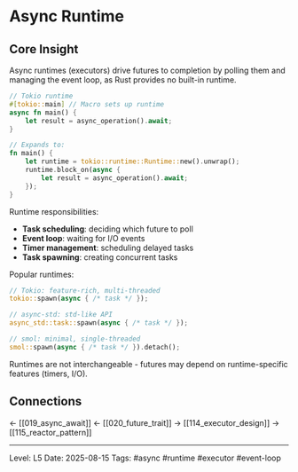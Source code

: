 # Async Runtime

## Core Insight
Async runtimes (executors) drive futures to completion by polling them and managing the event loop, as Rust provides no built-in runtime.

```rust
// Tokio runtime
#[tokio::main] // Macro sets up runtime
async fn main() {
    let result = async_operation().await;
}

// Expands to:
fn main() {
    let runtime = tokio::runtime::Runtime::new().unwrap();
    runtime.block_on(async {
        let result = async_operation().await;
    });
}
```

Runtime responsibilities:
- **Task scheduling**: deciding which future to poll
- **Event loop**: waiting for I/O events
- **Timer management**: scheduling delayed tasks
- **Task spawning**: creating concurrent tasks

Popular runtimes:
```rust
// Tokio: feature-rich, multi-threaded
tokio::spawn(async { /* task */ });

// async-std: std-like API
async_std::task::spawn(async { /* task */ });

// smol: minimal, single-threaded
smol::spawn(async { /* task */ }).detach();
```

Runtimes are not interchangeable - futures may depend on runtime-specific features (timers, I/O).

## Connections
← [[019_async_await]]
← [[020_future_trait]]
→ [[114_executor_design]]
→ [[115_reactor_pattern]]

---
Level: L5
Date: 2025-08-15
Tags: #async #runtime #executor #event-loop